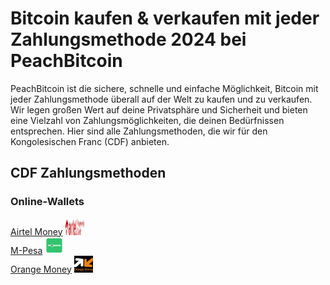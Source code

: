 <body class="payment-methods-page">

# Bitcoin kaufen & verkaufen mit jeder Zahlungsmethode 2024 bei PeachBitcoin

PeachBitcoin ist die sichere, schnelle und einfache Möglichkeit, Bitcoin mit jeder Zahlungsmethode überall auf der Welt zu kaufen und zu verkaufen. Wir legen großen Wert auf deine Privatsphäre und Sicherheit und bieten eine Vielzahl von Zahlungsmöglichkeiten, die deinen Bedürfnissen entsprechen. Hier sind alle Zahlungsmethoden, die wir für den Kongolesischen Franc (CDF) anbieten.

## CDF Zahlungsmethoden

### Online-Wallets

<div class="payment-grid">
    <div class="payment-grid-item">
        <a href="/buy-bitcoin-with-airtel-money">Airtel Money</a> 
        <img src="/img/faq/logoimg/airtelmoney.png" width="30px" height="27px" alt="Bitcoin mit Airtel Money kaufen, Bitcoin mit Airtel Money verkaufen">
    </div>
    <div class="payment-grid-item">
        <a href="/buy-bitcoin-with-mpesa">M-Pesa</a> 
        <img src="/img/faq/logoimg/mpesa.png" width="30px" height="27px" alt="Bitcoin mit M-Pesa kaufen, Bitcoin mit M-Pesa verkaufen">
    </div>
    <div class="payment-grid-item">
        <a href="/buy-bitcoin-with-orange-money">Orange Money</a> 
        <img src="/img/faq/logoimg/orangemoney.png" width="30px" height="27px" alt="Bitcoin mit Orange Money kaufen, Bitcoin mit Orange Money verkaufen">
    </div>
</div>

</body>
